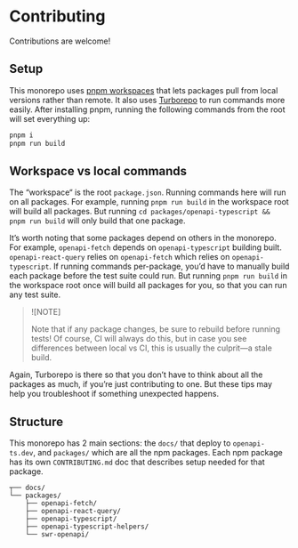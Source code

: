 # Contributing

Contributions are welcome!

## Setup

This monorepo uses [pnpm workspaces](https://pnpm.io/) that lets packages pull from local versions rather than remote. It also uses [Turborepo](https://turbo.build/repo/docs) to run commands more easily. After installing pnpm, running the following commands from the root will set everything up:

```sh
pnpm i
pnpm run build
```

## Workspace vs local commands

The “workspace“ is the root `package.json`. Running commands here will run on all packages. For example, running `pnpm run build` in the workspace root will build all packages. But running `cd packages/openapi-typescript && pnpm run build` will only build that one package.

It’s worth noting that some packages depend on others in the monorepo. For example, `openapi-fetch` depends on `openapi-typescript` building built. `openapi-react-query` relies on `openapi-fetch` which relies on `openapi-typescript`. If running commands per-package, you’d have to manually build each package before the test suite could run. But running `pnpm run build` in the workspace root once will build all packages for you, so that you can run any test suite.

> ![NOTE]
>
> Note that if any package changes, be sure to rebuild before running tests! Of course, CI will always do this, but in case you see differences between local vs CI, this is usually the culprit—a stale build.

Again, Turborepo is there so that you don’t have to think about all the packages as much, if you’re just contributing to one. But these tips may help you troubleshoot if something unexpected happens.

## Structure

This monorepo has 2 main sections: the `docs/` that deploy to `openapi-ts.dev`, and `packages/` which are all the npm packages. Each npm package has its own `CONTRIBUTING.md` doc that describes setup needed for that package.

```
┬── docs/
└── packages/
    ├── openapi-fetch/
    ├── openapi-react-query/
    ├── openapi-typescript/
    ├── openapi-typescript-helpers/
    └── swr-openapi/
```
